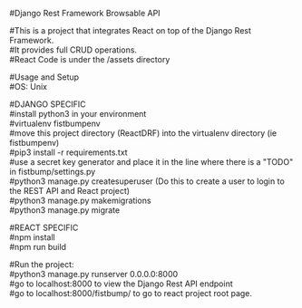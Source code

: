 #Django Rest Framework Browsable API<br />

#This is a project that integrates React on top of the Django Rest Framework.<br />
#It provides full CRUD operations.<br />
#React Code is under the /assets directory<br />

#Usage and Setup<br />
#OS: Unix<br />

#DJANGO SPECIFIC<br />
#install python3 in your environment<br />
#virtualenv fistbumpenv<br />
#move this project directory (ReactDRF) into the virtualenv directory (ie fistbumpenv) <br />
#pip3 install -r requirements.txt<br />
#use a secret key generator and place it in the line where there is a "TODO" in fistbump/settings.py<br />
#python3 manage.py createsuperuser (Do this to create a user to login to the REST API and React project) <br />
#python3 manage.py makemigrations<br />
#python3 manage.py migrate<br />

#REACT SPECIFIC<br />
#npm install<br />
#npm run build<br />

#Run the project:<br />
#python3 manage.py runserver 0.0.0.0:8000<br />
#go to localhost:8000 to view the Django Rest API endpoint<br />
#go to localhost:8000/fistbump/ to go to react project root page.<br />
